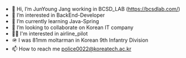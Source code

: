 - 👋 Hi, I’m JunYoung Jang working in BCSD_LAB (https://bcsdlab.com/)
- 👀 I’m interested in BackEnd-Developer
- 🌱 I’m currently learning Java-Spring
- 💞️ I’m looking to collaborate on Korean IT company
- 👨‍✈️ I'm interested in airline_pilot
- 🪖 I was 81mm moltarman in Korean 9th Infantry Division
- 📫 How to reach me police0022@koreatech.ac.kr

<!---
johnny19991006/johnny19991006 is a ✨ special ✨ repository because its `README.md` (this file) appears on your GitHub profile.
You can click the Preview link to take a look at your changes.
--->
